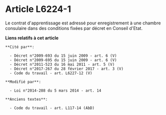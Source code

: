 # Article L6224-1

Le contrat d'apprentissage est adressé pour enregistrement à une chambre consulaire dans des conditions fixées par décret en
Conseil d'Etat.

**Liens relatifs à cet article**

	**Cité par**:

	  - Décret n°2009-693 du 15 juin 2009 - art. 6 (V)
	  - Décret n°2009-695 du 15 juin 2009 - art. 6 (V)
	  - Décret n°2011-523 du 16 mai 2011 - art. 5 (V)
	  - Décret n°2017-267 du 28 février 2017 - art. 3 (V)
	  - Code du travail - art. L6227-12 (V)

	**Modifié par**:

	  - Loi n°2014-288 du 5 mars 2014 - art. 14

	**Anciens textes**:

	  - Code du travail - art. L117-14 (AbD)
